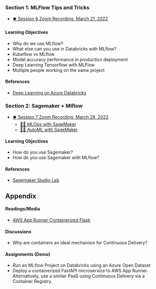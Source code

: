### Section 1:  MLFlow Tips and Tricks 
* [⏺️ Session 6 Zoom Recording, March 21, 2022](https://vimeo.com/701810996)

#### Learning Objectives
* Why do we use MLflow?
* What else can you use in Databricks with MLflow?
* Kubeflow vs MLflow
* Model accuracy performance in production deployment
* Deep Learning Tensorflow with MLFlow
* Multiple people working on the same project

#### References
* [Deep Learning on Azure Databricks](https://docs.microsoft.com/en-us/azure/databricks/applications/machine-learning/train-model/deep-learning)

### Section 2: Sagemaker + Mlflow  
* [⏺️ Session 7 Zoom Recording, March 28, 2022](https://us06web.zoom.us/rec/share/-CuDLqJ8thZirYfj0v1-3S32AFTrBfVWJcBAwGdleFauhf6rXAgC0ZI-sZhZTV2T.Qdv7uiQOtTa1fnqJ?startTime=1648501254000)
  * [👨‍🏫 MLOps with SageMaker](https://docs.google.com/presentation/d/1f0l4MrcrEPtAZff6N5yMj2kOtzP-7QDKoOD4A6AT_94/edit?usp=sharing)
  * [👨‍🏫 AutoML with SageMaker](https://docs.google.com/presentation/d/1URK144M_xlMzQrl5cWryVjIY-UzW7-XSN6twMWAtfGM/edit?usp=sharing)

#### Learning Objectives
* How do you use Sagemaker?
* How do you use Sagemaker with MLflow?

#### References
* [Sagemaker Studio Lab](https://aws.amazon.com/sagemaker/studio-lab/)

## Appendix

#### Readings/Media
* [AWS App Runner Containerized Flask](https://github.com/noahgift/fastapi)


#### Discussions
* Why are containers an ideal mechanism for Continuous Delivery?

#### Assignments (Demo)
* Run an MLflow Project on Databricks using an Azure Open Dataset
* Deploy a containerized FastAPI microservice to AWS App Runner.  Alternatively, use a similar PaaS using Continuous Delivery via a Container Registry.
